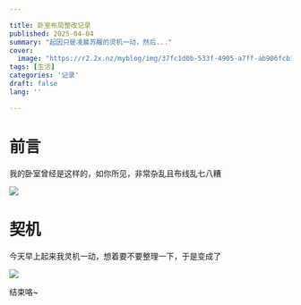 ```yaml
---

title: 卧室布局整改记录
published: 2025-04-04
summary: "起因只是凌晨苏醒的灵机一动，然后..."
cover:
  image: "https://r2.2x.nz/myblog/img/37fc1d0b-533f-4905-a7ff-ab906fcb1860.webp"
tags: [生活]
categories: '记录'
draft: false 
lang: ''

---
```


# 前言

我的卧室曾经是这样的，如你所见，非常杂乱且布线乱七八糟

![](https://r2.2x.nz/myblog/img/0c47e9a6-1544-4410-94d4-d319ea12ca70.webp)

# 契机

今天早上起来我灵机一动，想着要不要整理一下，于是变成了

![](https://r2.2x.nz/myblog/img/a4db38f0-5a54-4e6c-8392-2375d775f7c6.webp)

结束咯~
